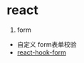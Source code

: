 # react

1. form
  - 自定义 form表单校验
  - [react-hook-form](https://react-hook-form.com/advanced-usage#SmartFormComponent)